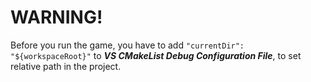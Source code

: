 <h1>WARNING!</h1>
Before you run the game, you have to add <code>"currentDir": "${workspaceRoot}"</code> to <b><i>VS CMakeList Debug Configuration File</i></b>, to set relative path in the project.

